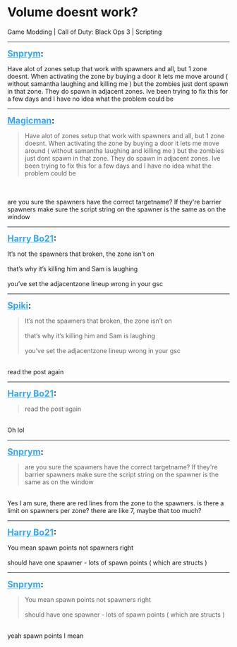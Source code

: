 # Volume doesnt work?
Game Modding | Call of Duty: Black Ops 3 | Scripting

---
<strong style="font-size: 1.4em;"><span style="text-decoration: underline;text-decoration-color: #34a7f9;"><span style="color:#34a7f9;">Snprym</span></span>:</strong>

<p>Have alot of zones setup that work with spawners and all, but 1 zone doesnt. When activating the zone by buying a door it lets me move around ( without samantha laughing and killing me ) but the zombies just dont spawn in that zone. They do spawn in adjacent zones. Ive been trying to fix this for a few days and I have no idea what the problem could be</p>

---
<strong style="font-size: 1.4em;"><span style="text-decoration: underline;text-decoration-color: #34a7f9;"><span style="color:#34a7f9;">Magicman</span></span>:</strong>

<p><blockquote>Have alot of zones setup that work with spawners and all, but 1 zone doesnt. When activating the zone by buying a door it lets me move around ( without samantha laughing and killing me ) but the zombies just dont spawn in that zone. They do spawn in adjacent zones. Ive been trying to fix this for a few days and I have no idea what the problem could be<br /></blockquote><br /><br />are you sure the spawners have the correct targetname? If they&#39;re barrier spawners make sure the script string on the spawner is the same as on the window</p>

---
<strong style="font-size: 1.4em;"><span style="text-decoration: underline;text-decoration-color: #34a7f9;"><span style="color:#34a7f9;">Harry Bo21</span></span>:</strong>

<p>It’s not the spawners that broken, the zone isn’t on<br /><br />that’s why it’s killing him and Sam is laughing<br /><br />you’ve set the adjacentzone lineup wrong in your gsc</p>

---
<strong style="font-size: 1.4em;"><span style="text-decoration: underline;text-decoration-color: #34a7f9;"><span style="color:#34a7f9;">Spiki</span></span>:</strong>

<p><blockquote>It’s not the spawners that broken, the zone isn’t on<br /><br />that’s why it’s killing him and Sam is laughing<br /><br />you’ve set the adjacentzone lineup wrong in your gsc<br /></blockquote><br />read the post again</p>

---
<strong style="font-size: 1.4em;"><span style="text-decoration: underline;text-decoration-color: #34a7f9;"><span style="color:#34a7f9;">Harry Bo21</span></span>:</strong>

<p><blockquote>read the post again<br /></blockquote><br />Oh lol</p>

---
<strong style="font-size: 1.4em;"><span style="text-decoration: underline;text-decoration-color: #34a7f9;"><span style="color:#34a7f9;">Snprym</span></span>:</strong>

<p><blockquote>are you sure the spawners have the correct targetname? If they&#39;re barrier spawners make sure the script string on the spawner is the same as on the window<br /></blockquote><br />Yes I am sure, there are red lines from the zone to the spawners. is there a limit on spawners per zone? there are like 7, maybe that too much?</p>

---
<strong style="font-size: 1.4em;"><span style="text-decoration: underline;text-decoration-color: #34a7f9;"><span style="color:#34a7f9;">Harry Bo21</span></span>:</strong>

<p>You mean spawn points not spawners right<br /><br />should have one spawner - lots of spawn points ( which are structs )</p>

---
<strong style="font-size: 1.4em;"><span style="text-decoration: underline;text-decoration-color: #34a7f9;"><span style="color:#34a7f9;">Snprym</span></span>:</strong>

<p><blockquote>You mean spawn points not spawners right<br /><br />should have one spawner - lots of spawn points ( which are structs )<br /></blockquote><br />yeah spawn points I mean</p>
